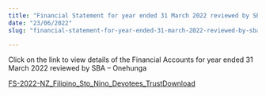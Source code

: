 ```yaml
---
title: "Financial Statement for year ended 31 March 2022 reviewed by SBA – Onehunga"
date: "23/06/2022"
slug: "financial-statement-for-year-ended-31-march-2022-reviewed-by-sba-onehunga"

---
```


Click on the link to view details of the Financial Accounts for year ended 31 March 2022 reviewed by SBA – Onehunga

[FS-2022-NZ\_Filipino\_Sto\_Nino\_Devotees\_Trust](assets\FS-2022-NZ_Filipino_Sto_Nino_Devotees_Trust.pdf)[Download](https://santonino-nz.org/wp-content/uploads/2022/06/FS-2022-NZ_Filipino_Sto_Nino_Devotees_Trust.pdf)